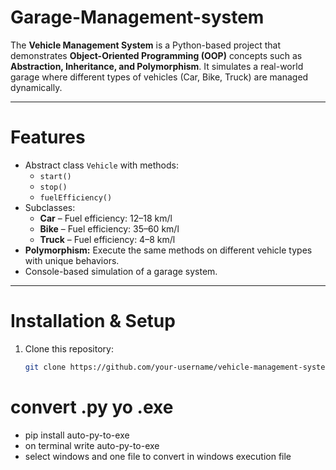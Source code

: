 # Garage-Management-system

The **Vehicle Management System** is a Python-based project that demonstrates **Object-Oriented Programming (OOP)** concepts such as **Abstraction, Inheritance, and Polymorphism**. It simulates a real-world garage where different types of vehicles (Car, Bike, Truck) are managed dynamically.

---

# Features
- Abstract class `Vehicle` with methods:
  - `start()`
  - `stop()`
  - `fuelEfficiency()`
- Subclasses:
  - **Car** – Fuel efficiency: 12–18 km/l
  - **Bike** – Fuel efficiency: 35–60 km/l
  - **Truck** – Fuel efficiency: 4–8 km/l
- **Polymorphism:** Execute the same methods on different vehicle types with unique behaviors.
- Console-based simulation of a garage system.

---

# Installation & Setup
1. Clone this repository:
   ```bash
   git clone https://github.com/your-username/vehicle-management-system.git

# convert .py yo .exe
- pip install auto-py-to-exe
- on terminal write auto-py-to-exe
- select windows and one file to convert in windows execution file

